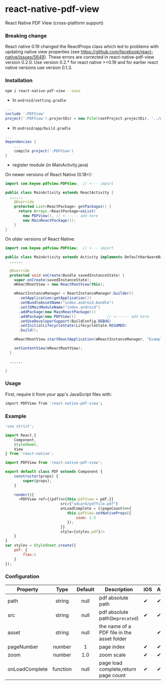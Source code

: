 # react-native-pdf-view
React Native PDF View (cross-platform support)

### Breaking change

React native 0.19 changed the ReactProps class which led to problems with updating native view properties (see https://github.com/facebook/react-native/issues/5649). These errors are corrected in react-native-pdf-view version 0.2.0. Use version 0.2.* for react native >=0.19 and for earlier react native versions use version 0.1.3.

### Installation
```bash
npm i react-native-pdf-view --save
```
* In `android/setting.gradle`

```gradle
...
include ':PDFView'
project(':PDFView').projectDir = new File(rootProject.projectDir, '../node_modules/react-native-pdf-view/android')
```

* In `android/app/build.gradle`

```gradle
...
dependencies {
    ...
    compile project(':PDFView')
}
```

* register module (in MainActivity.java)

On newer versions of React Native (0.18+):
```java
import com.keyee.pdfview.PDFView;  // <--- import

public class MainActivity extends ReactActivity {
  ......
    @Override
    protected List<ReactPackage> getPackages() {
      return Arrays.<ReactPackage>asList(
        new PDFView(), // <------ add here
        new MainReactPackage());
    }
}
```

On older versions of React Native:
```java
import com.keyee.pdfview.PDFView;  // <--- import

public class MainActivity extends Activity implements DefaultHardwareBackBtnHandler {
  ......

  @Override
  protected void onCreate(Bundle savedInstanceState) {
    super.onCreate(savedInstanceState);
    mReactRootView = new ReactRootView(this);

    mReactInstanceManager = ReactInstanceManager.builder()
      .setApplication(getApplication())
      .setBundleAssetName("index.android.bundle")
      .setJSMainModuleName("index.android")
      .addPackage(new MainReactPackage())
      .addPackage(new PDFView())              // <------ add here
      .setUseDeveloperSupport(BuildConfig.DEBUG)
      .setInitialLifecycleState(LifecycleState.RESUMED)
      .build();

    mReactRootView.startReactApplication(mReactInstanceManager, "ExampleRN", null);

    setContentView(mReactRootView);
  }

  ......

}
```

### Usage

First, require it from your app's JavaScript files with:
```bash
import PDFView from 'react-native-pdf-view';
```


### Example

```js
'use strict';

import React,{
    Component,
    StyleSheet,
    View
} from 'react-native';

import PDFView from 'react-native-pdf-view';

export default class PDF extends Component {
    constructor(props) {
        super(props);
    }
    
    render(){
      <PDFView ref={(pdf)=>{this.pdfView = pdf;}}
                         src={"sdcard/pdffile.pdf"}
                         onLoadComplete = {(pageCount)=>{
                            this.pdfView.setNativeProps({
                                zoom: 1.5
                            });
                         }}
                         style={styles.pdf}/>
    }
}
var styles = StyleSheet.create({
    pdf: {
        flex:1
    }
});
```


### Configuration

| Property      | Type        	| Default 		 				| Description | iOS | Android |
| ------------- |:-------------:|:------------:				| ----------- | --- | ------- |
| path        | string 			| null 			 				| pdf absolute path| ✔   | ✔ |
| src        | string 			| null 			 				| pdf absolute path(`Deprecated`) | ✔   | ✔ |
| asset        | string 			| null 			 				| the name of a PDF file in the asset folder |   | ✔ |
| pageNumber    		  | number  	    |	1 		 				| page index | ✔   | ✔ |
| zoom 		  | number  	    |	1.0 	| zoom scale | ✔   | ✔ |
| onLoadComplete 			| function     	  | null	 			| page load complete,return page count | ✔   | ✔ |
